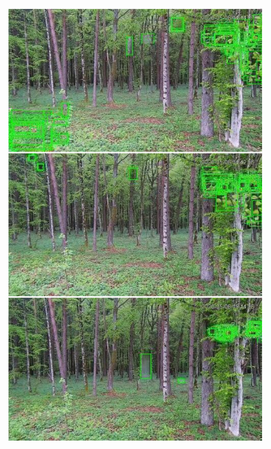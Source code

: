![20200506-141208-144213](in/20200506/20200506-141208-144213_0_.jpg)
![20200506-144218-151223](in/20200506/20200506-144218-151223_0_.jpg)
![20200506-151228-154233](in/20200506/20200506-151228-154233_0_.jpg)
